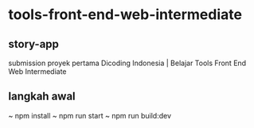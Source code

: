 # tools-front-end-web-intermediate

## story-app
submission proyek pertama Dicoding Indonesia | Belajar Tools Front End Web Intermediate

## langkah awal
~ npm install
~ npm run start
~ npm run build:dev
